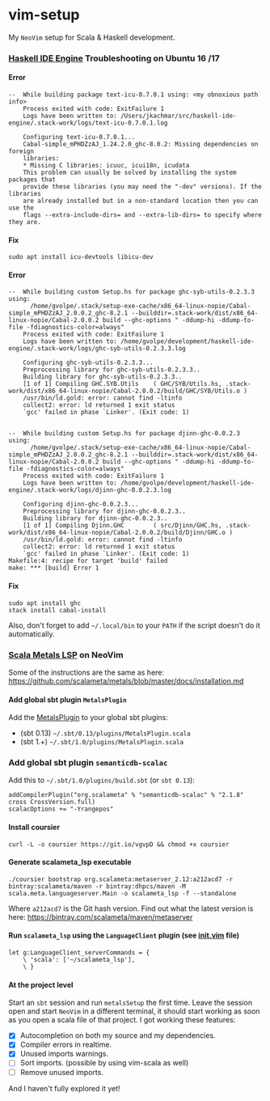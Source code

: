 vim-setup
=========

My `NeoVim` setup for Scala & Haskell development.

### [Haskell IDE Engine](https://github.com/haskell/haskell-ide-engine) Troubleshooting on Ubuntu 16 /17

#### Error

```
--  While building package text-icu-0.7.0.1 using: <my obnoxious path info>
    Process exited with code: ExitFailure 1
    Logs have been written to: /Users/jkachmar/src/haskell-ide-engine/.stack-work/logs/text-icu-0.7.0.1.log

    Configuring text-icu-0.7.0.1...
    Cabal-simple_mPHDZzAJ_1.24.2.0_ghc-8.0.2: Missing dependencies on foreign
    libraries:
    * Missing C libraries: icuuc, icui18n, icudata
    This problem can usually be solved by installing the system packages that
    provide these libraries (you may need the "-dev" versions). If the libraries
    are already installed but in a non-standard location then you can use the
    flags --extra-include-dirs= and --extra-lib-dirs= to specify where they are.
```

#### Fix

```
sudo apt install icu-devtools libicu-dev
```

#### Error

```
--  While building custom Setup.hs for package ghc-syb-utils-0.2.3.3 using:
      /home/gvolpe/.stack/setup-exe-cache/x86_64-linux-nopie/Cabal-simple_mPHDZzAJ_2.0.0.2_ghc-8.2.1 --builddir=.stack-work/dist/x86_64-linux-nopie/Cabal-2.0.0.2 build --ghc-options " -ddump-hi -ddump-to-file -fdiagnostics-color=always"
    Process exited with code: ExitFailure 1
    Logs have been written to: /home/gvolpe/development/haskell-ide-engine/.stack-work/logs/ghc-syb-utils-0.2.3.3.log

    Configuring ghc-syb-utils-0.2.3.3...
    Preprocessing library for ghc-syb-utils-0.2.3.3..
    Building library for ghc-syb-utils-0.2.3.3..
    [1 of 1] Compiling GHC.SYB.Utils    ( GHC/SYB/Utils.hs, .stack-work/dist/x86_64-linux-nopie/Cabal-2.0.0.2/build/GHC/SYB/Utils.o )
    /usr/bin/ld.gold: error: cannot find -ltinfo
    collect2: error: ld returned 1 exit status
    `gcc' failed in phase `Linker'. (Exit code: 1)


--  While building custom Setup.hs for package djinn-ghc-0.0.2.3 using:
      /home/gvolpe/.stack/setup-exe-cache/x86_64-linux-nopie/Cabal-simple_mPHDZzAJ_2.0.0.2_ghc-8.2.1 --builddir=.stack-work/dist/x86_64-linux-nopie/Cabal-2.0.0.2 build --ghc-options " -ddump-hi -ddump-to-file -fdiagnostics-color=always"
    Process exited with code: ExitFailure 1
    Logs have been written to: /home/gvolpe/development/haskell-ide-engine/.stack-work/logs/djinn-ghc-0.0.2.3.log

    Configuring djinn-ghc-0.0.2.3...
    Preprocessing library for djinn-ghc-0.0.2.3..
    Building library for djinn-ghc-0.0.2.3..
    [1 of 1] Compiling Djinn.GHC        ( src/Djinn/GHC.hs, .stack-work/dist/x86_64-linux-nopie/Cabal-2.0.0.2/build/Djinn/GHC.o )
    /usr/bin/ld.gold: error: cannot find -ltinfo
    collect2: error: ld returned 1 exit status
    `gcc' failed in phase `Linker'. (Exit code: 1)
Makefile:4: recipe for target 'build' failed
make: *** [build] Error 1
```

#### Fix

```
sudo apt install ghc
stack install cabal-install
```

Also, don't forget to add `~/.local/bin` to your `PATH` if the script doesn't do it automatically.

### [Scala Metals LSP](https://github.com/scalameta/metals) on NeoVim

Some of the instructions are the same as here: https://github.com/scalameta/metals/blob/master/docs/installation.md

#### Add global sbt plugin `MetalsPlugin`

Add the [MetalsPlugin](https://github.com/scalameta/metals/blob/master/project/MetalsPlugin.scala) to your global sbt
plugins:

- (sbt 0.13) `~/.sbt/0.13/plugins/MetalsPlugin.scala`
- (sbt 1.+) `~/.sbt/1.0/plugins/MetalsPlugin.scala`

### Add global sbt plugin `semanticdb-scalac`

Add this to `~/.sbt/1.0/plugins/build.sbt` (or `sbt 0.13`):

```
addCompilerPlugin("org.scalameta" % "semanticdb-scalac" % "2.1.8" cross CrossVersion.full)
scalacOptions += "-Yrangepos"
```

#### Install coursier

```
curl -L -o coursier https://git.io/vgvpD && chmod +x coursier
```

#### Generate scalameta_lsp executable

```
./coursier bootstrap org.scalameta:metaserver_2.12:a212acd7 -r bintray:scalameta/maven -r bintray:dhpcs/maven -M scala.meta.languageserver.Main -o scalameta_lsp -f --standalone
```

Where `a212acd7` is the Git hash version. Find out what the latest version is here: https://bintray.com/scalameta/maven/metaserver

#### Run `scalameta_lsp` using the `LanguageClient` plugin (see [init.vim](init.vim) file)

```
let g:LanguageClient_serverCommands = {
    \ 'scala': ['~/scalameta_lsp'],
    \ }
```

#### At the project level

Start an `sbt` session and run `metalsSetup` the first time. Leave the session open and start `NeoVim` in a different
terminal, it should start working as soon as you open a scala file of that project. I got working these features:

- [x] Autocompletion on both my source and my dependencies.
- [x] Compiler errors in realtime.
- [x] Unused imports warnings.
- [ ] Sort imports. (possible by using vim-scala as well)
- [ ] Remove unused imports.

And I haven't fully explored it yet!
